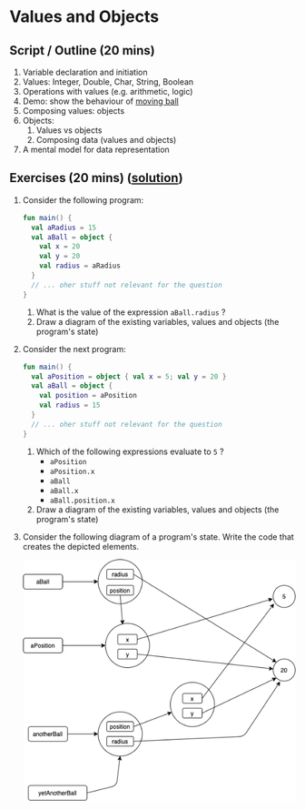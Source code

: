 # Values and Objects 

## Script / Outline (20 mins)
1. Variable declaration and initiation
2. Values: Integer, Double, Char, String, Boolean
3. Operations with values (e.g. arithmetic, logic)
4. Demo: show the behaviour of [moving ball](https://gist.github.com/palbp/ad003b75b36d2d4f1b828bf695c81820)
5. Composing values: objects
6. Objects:
   1. Values vs objects
   2. Composing data (values and objects)
7. A mental model for data representation

## Exercises (20 mins) ([solution](./solutions/02-values-and-objects.md))
1. Consider the following program:
    ```kotlin
    fun main() {
      val aRadius = 15
      val aBall = object { 
        val x = 20
        val y = 20
        val radius = aRadius 
      }
      // ... oher stuff not relevant for the question
    }
    ```
   1. What is the value of the expression `aBall.radius` ?
   2. Draw a diagram of the existing variables, values and objects (the program's state)


2. Consider the next program:    
    ```kotlin
    fun main() {
      val aPosition = object { val x = 5; val y = 20 }
      val aBall = object { 
        val position = aPosition
        val radius = 15 
      }
      // ... oher stuff not relevant for the question
    }
    ```
    1. Which of the following expressions evaluate to `5` ?
        * `aPosition`
        * `aPosition.x`
        * `aBall`
        * `aBall.x`
        * `aBall.position.x`
    2. Draw a diagram of the existing variables, values and objects (the program's state)

3. Consider the following diagram of a program's state. Write the code that creates the depicted elements. 

    ![Diagram](./images/02-diagram.png "Question 3 diagram")
